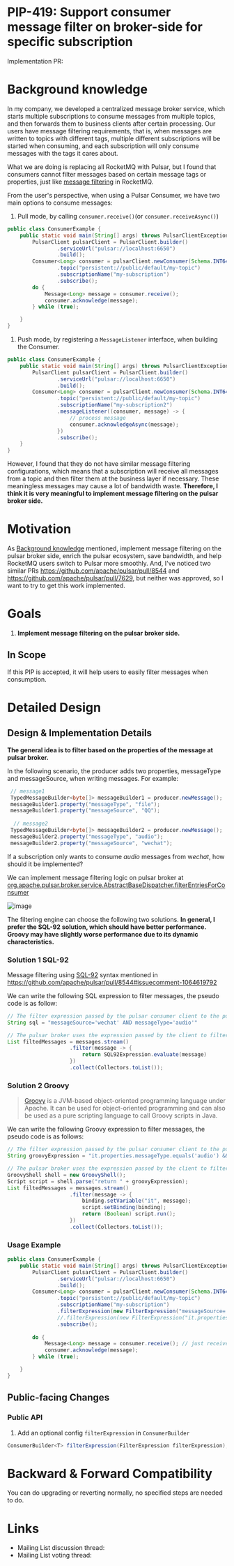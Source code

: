 # PIP-419: Support consumer message filter on broker-side for specific subscription

Implementation PR: 

# Background knowledge

In my company, we developed a centralized message broker service, which starts multiple subscriptions to consume messages from multiple topics, and then forwards them to business clients after certain processing. Our users have message filtering requirements, that is, when messages are written to topics with different tags, multiple different subscriptions will be started when consuming, and each subscription will only consume messages with the tags it cares about.

What we are doing is replacing all RocketMQ with Pulsar,  but I found that consumers cannot filter messages based on certain message tags or properties, just like [message filtering](https://rocketmq.apache.org/docs/featureBehavior/07messagefilter) in RocketMQ.

From the user's perspective, when using a Pulsar Consumer, we have two main options to consume messages:

1. Pull mode, by calling `consumer.receive()`(or `consumer.receiveAsync()`)

```java
public class ConsumerExample {
    public static void main(String[] args) throws PulsarClientException {
        PulsarClient pulsarClient = PulsarClient.builder()
                .serviceUrl("pulsar://localhost:6650")
                .build();
        Consumer<Long> consumer = pulsarClient.newConsumer(Schema.INT64)
                .topic("persistent://public/default/my-topic")
                .subscriptionName("my-subscription")
                .subscribe();
        do {
            Message<Long> message = consumer.receive();
            consumer.acknowledge(message);
        } while (true);

    }
}

```

1. Push mode, by registering a `MessageListener` interface, when building the Consumer.

```java
public class ConsumerExample {
    public static void main(String[] args) throws PulsarClientException {
        PulsarClient pulsarClient = PulsarClient.builder()
                .serviceUrl("pulsar://localhost:6650")
                .build();
        Consumer<Long> consumer = pulsarClient.newConsumer(Schema.INT64)
                .topic("persistent://public/default/my-topic")
                .subscriptionName("my-subscription2")
                .messageListener((consumer, message) -> {
                    // process message
                    consumer.acknowledgeAsync(message);
                })
                .subscribe();
    }
}

```

However, I found that they do not have similar message filtering configurations, which means that a subscription will receive all messages from a topic and then filter them at the business layer if necessary. These meaningless messages may cause a lot of bandwidth waste. **Therefore, I think it is very meaningful to implement message filtering on the pulsar broker side.**

# Motivation

As [Background knowledge](#background-knowledge) mentioned, implement message filtering on the pulsar broker side, enrich the pulsar ecosystem, save bandwidth, and help RocketMQ users switch to Pulsar more smoothly. And, I've noticed two similar PRs https://github.com/apache/pulsar/pull/8544 and https://github.com/apache/pulsar/pull/7629, but neither was approved, so I want to try to get this work implemented.

# Goals

1. **Implement message filtering on the pulsar broker side.**

## In Scope

If this PIP is accepted, it will help users to easily filter messages when consumption. 

# Detailed Design

## Design & Implementation Details

**The general idea is to filter based on the properties of the message at pulsar broker.** 

In the following scenario, the producer adds two properties, messageType and messageSource, when writing messages. For example:

```java
 // message1
 TypedMessageBuilder<byte[]> messageBuilder1 = producer.newMessage();
 messageBuilder1.property("messageType", "file");
 messageBuilder1.property("messageSource", "QQ");
 
  // message2
 TypedMessageBuilder<byte[]> messageBuilder2 = producer.newMessage();
 messageBuilder2.property("messageType", "audio");
 messageBuilder2.property("messageSource", "wechat");
```

If a subscription only wants to consume *audio* messages from w*echat*, how should it be implemented? 

We can implement message filtering logic on pulsar broker at [org.apache.pulsar.broker.service.AbstractBaseDispatcher.filterEntriesForConsumer](https://github.com/apache/pulsar/blob/965ef5c14c93ca896ef4c8f34520066285fcf047/pulsar-broker/src/main/java/org/apache/pulsar/broker/service/AbstractBaseDispatcher.java#L108)

![image](https://github.com/user-attachments/assets/10eea512-1181-42f1-af9c-83dea5bf565e)

The filtering engine can choose the following two solutions. **In general, I prefer the SQL-92 solution, which should have better performance. Groovy may have slightly worse performance due to its dynamic characteristics.**

### Solution 1 SQL-92

Message filtering using [SQL-92](https://en.wikipedia.org/wiki/SQL-92) syntax mentioned in https://github.com/apache/pulsar/pull/8544#issuecomment-1064619792

We can write the following SQL expression to filter messages, the pseudo code is as follow:

```java
// The filter expression passed by the pulsar consumer client to the pulsar broker
String sql = "messageSource='wechat' AND messageType='audio'"

// The pulsar broker uses the expression passed by the client to filter the messages and returns the messages that meet the conditions to the client.
List filtedMessages = messages.stream()
                    .filter(message -> {
                        return SQL92Expression.evaluate(message)
                    })
                    .collect(Collectors.toList());
```

### Solution 2 Groovy

> [Groovy](https://groovy-lang.org/) is a JVM-based object-oriented programming language under Apache. It can be used for object-oriented programming and can also be used as a pure scripting language to call Groovy scripts in Java.
> 

We can write the following Groovy expression to filter messages, the pseudo code is as follows:

```java
// The filter expression passed by the pulsar consumer client to the pulsar broker
String groovyExpression = "it.properties.messageType.equals('audio') && it.properties.messageSource.equals('wechat')"

// The pulsar broker uses the expression passed by the client to filter the messages and returns the messages that meet the conditions to the client.
GroovyShell shell = new GroovyShell();
Script script = shell.parse("return " + groovyExpression);
List filtedMessages = messages.stream()
                    .filter(message -> {
                        binding.setVariable("it", message);
                        script.setBinding(binding);
                        return (Boolean) script.run();
                    })
                    .collect(Collectors.toList());
```

### Usage Example

```java
public class ConsumerExample {
    public static void main(String[] args) throws PulsarClientException {
        PulsarClient pulsarClient = PulsarClient.builder()
                .serviceUrl("pulsar://localhost:6650")
                .build();
        Consumer<Long> consumer = pulsarClient.newConsumer(Schema.INT64)
                .topic("persistent://public/default/my-topic")
                .subscriptionName("my-subscription")
                .filterExpression(new FilterExpression("messageSource='wechat' AND messageType='audio'", FilterExpressionType.SQL92))
                //.filterExpression(new FilterExpression("it.properties.messageType.equals('audio') && it.properties.messageSource.equals('wechat')", FilterExpressionType.Groovy))
                .subscribe();
                
        do {
            Message<Long> message = consumer.receive(); // just receive messages that meet the filter rules.
            consumer.acknowledge(message);
        } while (true);

    }
}

```

## Public-facing Changes

### Public API

1. Add an optional config `filterExpression` in `ConsumerBuilder`

```java
ConsumerBuilder<T> filterExpression(FilterExpression filterExpression);

```

# Backward & Forward Compatibility

You can do upgrading or reverting normally, no specified steps are needed to do.

# Links

- Mailing List discussion thread:
- Mailing List voting thread:
